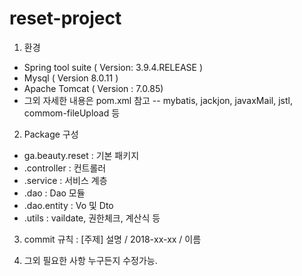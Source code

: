 # reset-project

1. 환경
- Spring tool suite ( Version: 3.9.4.RELEASE )
- Mysql ( Version 8.0.11 )
- Apache Tomcat ( Version : 7.0.85)
- 그외 자세한 내용은 pom.xml 참고
-- mybatis, jackjon, javaxMail, jstl, commom-fileUpload 등

2. Package 구성
- ga.beauty.reset : 기본 패키지
- .controller : 컨트롤러
- .service : 서비스 계층
- .dao : Dao 모듈
- .dao.entity : Vo 및 Dto 
- .utils : vaildate, 권한체크, 계산식 등

3. commit 규칙
: [주제] 설명 / 2018-xx-xx / 이름

99. 그외 필요한 사항 누구든지 수정가능.

